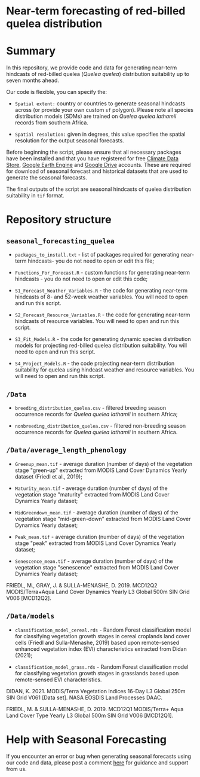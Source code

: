 # Near-term forecasting of red-billed quelea distribution

# Summary

In this repository, we provide code and data for generating near-term hindcasts of red-billed quelea (*Quelea* *quelea*) distribution suitability up to seven months ahead. 

Our code is flexible, you can specify the: 
 - `Spatial extent:` country or countries to generate seasonal hindcasts across (or provide your own custom
`sf` polygon). Please note all species distribution models (SDMs) are trained on *Quelea quelea lathamii*
 records from southern Africa.

- `Spatial resolution:` given in degrees, this value specifies the spatial
 resolution for the output seasonal forecasts.

Before beginning the script, please ensure that all necessary packages have been installed and that you have registered for free [Climate Data Store](https://cds.climate.copernicus.eu/#!/home),
[Google Earth Engine](https://developers.google.com/earth-engine/) and [Google Drive](https://www.google.co.uk/intl/en-GB/drive/) accounts. These are required for download 
of seasonal forecast and historical datasets that are used to generate the seasonal forecasts.

The final outputs of the script are seasonal hindcasts of quelea distribution suitability in `tif` format.

# Repository structure

## `seasonal_forecasting_quelea`

- `packages_to_install.txt` - list of packages required for generating near-term hindcasts- you do not need to open or edit this file;

- `Functions_For_Forecast.R` - custom functions for generating near-term hindcasts - you do not need to open or edit this code;

- `S1_Forecast_Weather_Variables.R` - the code for generating near-term hindcasts of 8- and 52-week weather variables. You will need to open and run this script. 

- `S2_Forecast_Resource_Variables.R` - the code for generating near-term hindcasts of resource variables. You will need to open and run this script. 

- `S3_Fit_Models.R` - the code for generating dynamic species distribution models for projecting red-billed quelea distribution suitability. You will need to open and run this script. 

- `S4_Project_Models.R` - the code projecting near-term distribution suitability for quelea using hindcast weather and resource variables. You will need to open and run this script. 


## `/Data`

- `breeding_distribution_quelea.csv` - filtered breeding season occurrence records for *Quelea* *quelea* *lathamii* in southern Africa; 

- `nonbreeding_distribution_quelea.csv` - filtered non-breeding season occurrence records for *Quelea* *quelea* *lathamii* in southern Africa.


## `/Data/average_length_phenology`

- `Greenup_mean.tif` - average duration (number of days) of the vegetation stage "green-up" extracted from MODIS Land Cover Dynamics Yearly dataset (Friedl et al., 2019);

- `Maturity_mean.tif` - average duration (number of days) of the vegetation stage "maturity" extracted from MODIS Land Cover Dynamics Yearly dataset; 

- `MidGreendown_mean.tif` - average duration (number of days) of the vegetation stage "mid-green-down" extracted from MODIS Land Cover Dynamics Yearly dataset; 

- `Peak_mean.tif` - average duration (number of days) of the vegetation stage "peak" extracted from MODIS Land Cover Dynamics Yearly dataset; 

- `Senescence_mean.tif` - average duration (number of days) of the vegetation stage "senescence" extracted from MODIS Land Cover Dynamics Yearly dataset; 

FRIEDL, M., GRAY, J. & SULLA-MENASHE, D. 2019. MCD12Q2 MODIS/Terra+Aqua Land Cover Dynamics Yearly L3 Global 500m SIN Grid V006 [MCD12Q2].


## `/Data/models`

- `classification_model_cereal.rds` - Random Forest classification model for classifying vegetation growth stages in cereal croplands land cover cells (Friedl and Sulla-Menashe, 2019) based upon remote-sensed enhanced vegetation index (EVI) characteristics extracted from Didan (2021);

- `classification_model_grass.rds` - Random Forest classification model for classifying vegetation growth stages in grasslands based upon remote-sensed EVI characteristics.

DIDAN, K. 2021. MODIS/Terra Vegetation Indices 16-Day L3 Global 250m SIN Grid V061 [Data set]. NASA EOSDIS Land Processes DAAC. 

FRIEDL, M. & SULLA-MENASHE, D. 2019. MCD12Q1 MODIS/Terra+ Aqua Land Cover Type Yearly L3 Global 500m SIN Grid V006 [MCD12Q1].


# Help with Seasonal Forecasting 

If you encounter an error or bug when generating seasonal forecasts using our code and data, please post a comment
[here](https://github.com/r-a-dobson/seasonal-forecasting-quelea/issues) for guidance and
support from us.
